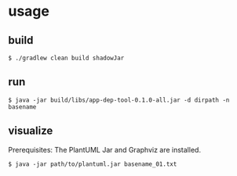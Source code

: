 # usage

## build

```
$ ./gradlew clean build shadowJar
```

## run

```
$ java -jar build/libs/app-dep-tool-0.1.0-all.jar -d dirpath -n basename
```

## visualize

Prerequisites: The PlantUML Jar and Graphviz are installed.

```
$ java -jar path/to/plantuml.jar basename_01.txt
```
